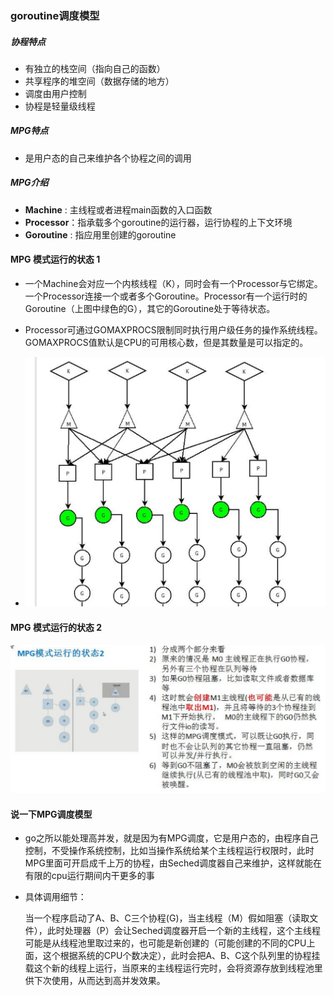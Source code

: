 ### goroutine调度模型

##### 协程特点

+ 有独立的栈空间（指向自己的函数）
+ 共享程序的堆空间（数据存储的地方）
+ 调度由用户控制
+ 协程是轻量级线程

##### MPG特点

+ 是用户态的自己来维护各个协程之间的调用

##### MPG介绍

+ **Machine** : 主线程或者进程main函数的入口函数
+ **Processor**：指承载多个goroutine的运行器，运行协程的上下文环境
+ **Goroutine** : 指应用里创建的goroutine

#### MPG 模式运行的状态 1

+ 一个Machine会对应一个内核线程（K），同时会有一个Processor与它绑定。一个Processor连接一个或者多个Goroutine。Processor有一个运行时的Goroutine（上图中绿色的G），其它的Goroutine处于等待状态。
+ Processor可通过GOMAXPROCS限制同时执行用户级任务的操作系统线程。GOMAXPROCS值默认是CPU的可用核心数，但是其数量是可以指定的。

+ ![image-20200704132207774](./img\image-20200704132207774.png)



#### MPG 模式运行的状态 2

![image-20200704132723107](.\img\image-20200704132723107.png)

#### 说一下MPG调度模型

+ go之所以能处理高并发，就是因为有MPG调度，它是用户态的，由程序自己控制，不受操作系统控制，比如当操作系统给某个主线程运行权限时，此时MPG里面可开启成千上万的协程，由Seched调度器自己来维护，这样就能在有限的cpu运行期间内干更多的事

+ 具体调用细节：

  当一个程序启动了A、B、C三个协程(G)，当主线程（M）假如阻塞（读取文件），此时处理器（P）会让Seched调度器开启一个新的主线程，这个主线程可能是从线程池里取过来的，也可能是新创建的（可能创建的不同的CPU上面，这个根据系统的CPU个数决定），此时会把A、B、C这个队列里的协程挂载这个新的线程上运行，当原来的主线程运行完时，会将资源存放到线程池里供下次使用，从而达到高并发效果。
